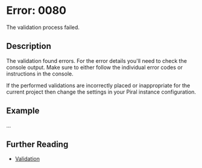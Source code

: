 # Error: 0080

The validation process failed.

## Description

The validation found errors. For the error details you'll need to check the
console output. Make sure to either follow the individual error codes or
instructions in the console.

If the performed validations are incorrectly placed or inappropriate for the
current project then change the settings in your Piral instance configuration.

## Example

...

## Further Reading

- [Validation](...)
